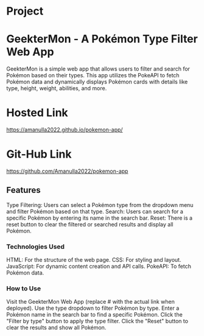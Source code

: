 # Project
# GeekterMon - A Pokémon Type Filter Web App
GeekterMon is a simple web app that allows users to filter and search for Pokémon based on their types. 
This app utilizes the PokeAPI to fetch Pokémon data and dynamically displays Pokémon cards with details like type, height, weight, abilities, and more.

# Hosted Link
https://amanulla2022.github.io/pokemon-app/

# Git-Hub Link
https://github.com/Amanulla2022/pokemon-app

## Features
Type Filtering: Users can select a Pokémon type from the dropdown menu and filter Pokémon based on that type.
Search: Users can search for a specific Pokémon by entering its name in the search bar.
Reset: There is a reset button to clear the filtered or searched results and display all Pokémon.

### Technologies Used
HTML: For the structure of the web page.
CSS: For styling and layout.
JavaScript: For dynamic content creation and API calls.
PokeAPI: To fetch Pokémon data.

### How to Use
Visit the GeekterMon Web App (replace # with the actual link when deployed).
Use the type dropdown to filter Pokémon by type.
Enter a Pokémon name in the search bar to find a specific Pokémon.
Click the "Filter by type" button to apply the type filter.
Click the "Reset" button to clear the results and show all Pokémon.
